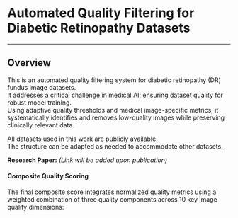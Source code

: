# Automated Quality Filtering for Diabetic Retinopathy Datasets
---
## Overview

This is an automated quality filtering system for diabetic retinopathy (DR) fundus image datasets.  
It addresses a critical challenge in medical AI: ensuring dataset quality for robust model training.  
Using adaptive quality thresholds and medical image-specific metrics, it systematically identifies and removes low-quality images while preserving clinically relevant data.  

All datasets used in this work are publicly available.  
The structure can be adapted as needed to accommodate other datasets.

**Research Paper:** *(Link will be added upon publication)*

#### Composite Quality Scoring

The final composite score integrates normalized quality metrics using a weighted combination of three quality components across 10 key image quality dimensions:
